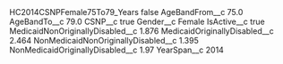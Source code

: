 <?xml version="1.0" encoding="UTF-8"?>
<CustomMetadata xmlns="http://soap.sforce.com/2006/04/metadata" xmlns:xsi="http://www.w3.org/2001/XMLSchema-instance" xmlns:xsd="http://www.w3.org/2001/XMLSchema">
    <label>HC2014CSNPFemale75To79_Years</label>
    <protected>false</protected>
    <values>
        <field>AgeBandFrom__c</field>
        <value xsi:type="xsd:double">75.0</value>
    </values>
    <values>
        <field>AgeBandTo__c</field>
        <value xsi:type="xsd:double">79.0</value>
    </values>
    <values>
        <field>CSNP__c</field>
        <value xsi:type="xsd:boolean">true</value>
    </values>
    <values>
        <field>Gender__c</field>
        <value xsi:type="xsd:string">Female</value>
    </values>
    <values>
        <field>IsActive__c</field>
        <value xsi:type="xsd:boolean">true</value>
    </values>
    <values>
        <field>MedicaidNonOriginallyDisabled__c</field>
        <value xsi:type="xsd:double">1.876</value>
    </values>
    <values>
        <field>MedicaidOriginallyDisabled__c</field>
        <value xsi:type="xsd:double">2.464</value>
    </values>
    <values>
        <field>NonMedicaidNonOriginallyDisabled__c</field>
        <value xsi:type="xsd:double">1.395</value>
    </values>
    <values>
        <field>NonMedicaidOriginallyDisabled__c</field>
        <value xsi:type="xsd:double">1.97</value>
    </values>
    <values>
        <field>YearSpan__c</field>
        <value xsi:type="xsd:string">2014</value>
    </values>
</CustomMetadata>

